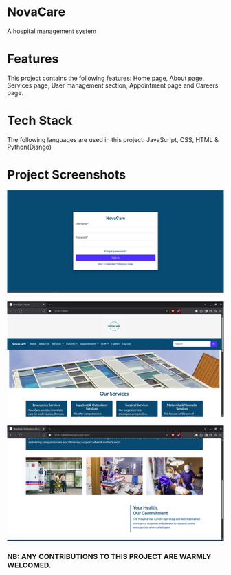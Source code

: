# NovaCare
A hospital management system

# Features
This project contains the following features: Home page, About page, Services page, 
User management section, Appointment page and Careers page.

# Tech Stack
The following languages are used in this project: JavaScript, CSS, HTML & Python(Django)

# Project Screenshots
![Login page screenshot](static/Images/nova-2.png)
<br><br>
![Home page screenshot](static/Images/novacare.png)
<br><br>
![Services page screenshot](static/Images/nova-1.png)


### NB: ANY CONTRIBUTIONS TO THIS PROJECT ARE WARMLY WELCOMED.

